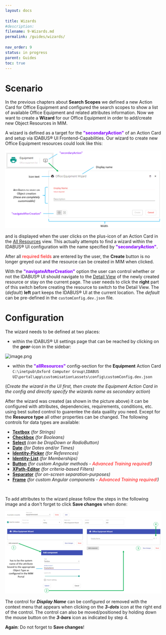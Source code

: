 ```yaml
---
layout: docs

title: Wizards
#description: 
filename: 9-Wizards.md
permalink: /guides/wizards/

nav_order: 9
status: in progress
parent: Guides
toc: true
---
```


# Scenario

In the previous chapters about **Search Scopes** we defined a new Action Card for Office Equipment and configured the search scopes to show a list of available Office Equipment and related attributes information. Now we want to create a **Wizard** for our Office Equipment in order to add/create new Object Resources in MIM.

A wizard is defined as a target for the <span style="color: #8000FC">**"secondaryAction"**</span> of an Action Card and setup via IDABUS® UI Frontend-Capabilities. Our wizard to create new Office Equipment resources could look like this:

![image.png](/img/image-1ccccd36-7c00-4b5e-b372-ecbd90e7fdad.png)

and is displayed when the user clicks on the plus-icon of an Action Card in the [All Resources](/guides/allResources/) view. This actually attempts to find a wizard within the IDABUS® UI configuration with the name specified by <span style="color: #8000FC">**"secondaryAction"**</span>.

After all <span style="color: red;">required fields</span> are entered by the user, the **Create** button is no longer greyed out and the resource can be created in MIM when clicked.

With the <span style="color: #8000FC">**"navigateAfterCreation"**</span> option the user can control whether or not the IDABUS® UI should navigate to the [Detail View](/guides/detailViews/) of the newly created resource or stay on the current page. The user needs to click the **right** part of this switch before creating the resource to switch to the Detail View. The (_default_) **left** part keeps the IDABUS® UI at the current location. The _default_ can be pre-defined in the `customConfig.dev.json` file.

# Configuration

The wizard needs to be defined at two places:
- within the IDABUS® UI settings page that can be reached by clicking on the _**gear**_-icon in the sidebar:

![image.png](/.attachments/image-9d4c25fa-c966-40aa-b162-86a25a252390.png)

- within the <span style="color: #8000FC">**"allResources"**</span> config-section for the **Equipment** Action Card  <br>`C:\inetpub\Oxford Computer Group\IDABUS UI\portal\app\customisation\assets\config\customConfig.dev.json`

(_Create the wizard in the UI first, then create the Equipment Action Card in the config and directly specify the wizards name as secondary action_)

After the wizard was created (as shown in the picture above) it can be configured with attributes, dependencies, requirements, conditions, etc. using best suited control to guarentee the data quaility you need. Except for the **Resource type** all other properties can be changed. The following controls for data types are available:

- [**Textbox**](/Editors/textEditor) _(for Strings)_
- [**Checkbox**](/Editors/booleanEditor) _(for Booleans)_
- [**Select**](/Editors/selectEditor) _(can be DropDown or RadioButton)_
- [**Date**](/Editors/dateEditor) _(for Dates and/or Times)_
- [**Identity-Picker**](/Editors/identityEditor) _(for References)_
- [**Identity-List**](/Editors/identitiesEditor) _(for Memberships)_
- [**Button**](/Editors/buttonEditor) _(for custom Angular methods - <span style="color: red;">Advanced Training required!</span>)_
- [**XPath-Editor**](/Editors/xPathEditor) _(for criteria-based Filters)_
- [**Separator**](/Editors/separatorEditor) _(for on-screen separation-purposes)_
- [**Frame**](/Editors/frameEditor) _(for custom Angular components - <span style="color: red;">Advanced Training required!</span>)_
<br>

To add attributes to the wizard please follow the steps in the following image and a don't forget to click **Save changes** when done:

![image.png](/img/image-abb1c1f1-3766-4b6a-8830-47259056a5e2.png)

The control for _**Display Name**_ can be configured or removed with the context menu that appears when clicking on the _**3-dots**_ icon at the right end of the control. The control can also be moved/positioned by holding down the mouse button on the _**3-bars**_ icon as indicated by step 4.

**Again**: Do not forget to **Save changes**!
